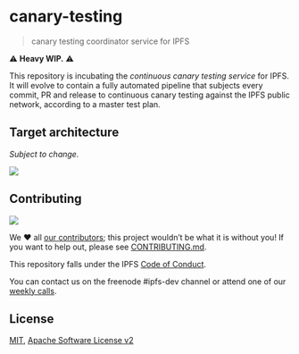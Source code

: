 # canary-testing

> canary testing coordinator service for IPFS

⚠️ **Heavy WIP.** ⚠️

This repository is incubating the _continuous canary testing service_ for IPFS. It will evolve to contain
a fully automated pipeline that subjects every commit, PR and release to continuous canary testing against
the IPFS public network, according to a master test plan.

## Target architecture

_Subject to change._

![](https://gist.githubusercontent.com/raulk/00a6190ca4aae901e5a6d20d865cb40b/raw/efa6a93078dc795c1f5ce167b0e365ccde8d71f0/MVTP.png)

## Contributing

[![](https://cdn.rawgit.com/jbenet/contribute-ipfs-gif/master/img/contribute.gif)](https://github.com/ipfs/community/blob/master/CONTRIBUTING.md)

We ❤️ all [our contributors](docs/AUTHORS); this project wouldn’t be what it is without you! If you want to help out, please see [CONTRIBUTING.md](CONTRIBUTING.md).

This repository falls under the IPFS [Code of Conduct](https://github.com/ipfs/community/blob/master/code-of-conduct.md).

You can contact us on the freenode #ipfs-dev channel or attend one of our
[weekly calls](https://github.com/ipfs/team-mgmt/issues/674).

## License

[MIT](./LICENSE-MIT), [Apache Software License v2](./LICENSE-APACHE)
